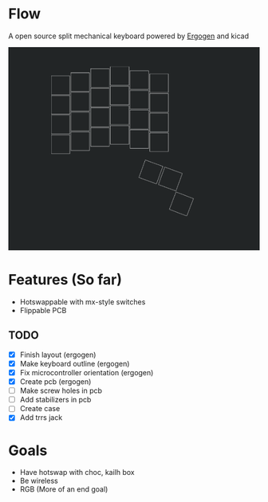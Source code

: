 # Flow
A open source split mechanical keyboard powered by [Ergogen](https://github.com/ergogen/ergogen) and kicad


![Main layout](flow.png)

# Features (So far)
- Hotswappable with mx-style switches
- Flippable PCB
## TODO
- [x] Finish layout (ergogen)
- [x] Make keyboard outline (ergogen) 
- [x] Fix microcontroller orientation (ergogen)
- [x] Create pcb (ergogen)
- [ ] Make screw holes in pcb
- [ ] Add stabilizers in pcb
- [ ] Create case  
- [x] Add trrs jack

# Goals
- Have hotswap with choc, kailh box
- Be wireless
- RGB (More of an end goal)
